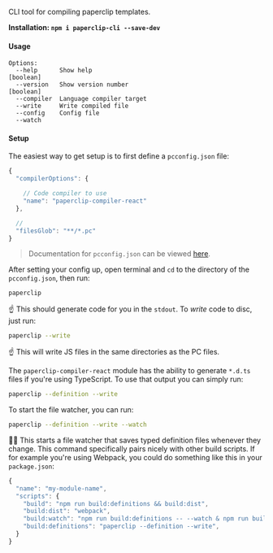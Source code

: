 CLI tool for compiling paperclip templates.

**Installation: `npm i paperclip-cli --save-dev`**

#### Usage

```
Options:
  --help      Show help                                                [boolean]
  --version   Show version number                                      [boolean]
  --compiler  Language compiler target
  --write     Write compiled file
  --config    Config file
  --watch
```

#### Setup

The easiest way to get setup is to first define a `pcconfig.json` file:

```javascript
{
  "compilerOptions": {

    // Code compiler to use
    "name": "paperclip-compiler-react"
  },

  //
  "filesGlob": "**/*.pc"
}
```

> Documentation for `pcconfig.json` can be viewed [here](../../documentation/Paperclip%20Config).

After setting your config up, open terminal and `cd` to the directory of the `pcconfig.json`, then run:

```bash
paperclip
```

☝️ This should generate code for you in the `stdout`. To _write_ code to disc, just run:

```bash
paperclip --write
```

☝️ This will write JS files in the same directories as the PC files.

The `paperclip-compiler-react` module has the ability to generate `*.d.ts` files if you're using TypeScript. To use that output you can simply run:

```bash
paperclip --definition --write
```

To start the file watcher, you can run:

```bash
paperclip --definition --write --watch
```

☝🏻 This starts a file watcher that saves typed definition files whenever they change. This command specifically pairs nicely with other build scripts. If for example you're using Webpack, you could do something like this in your `package.json`:

```javascript
{
  "name": "my-module-name",
  "scripts": {
    "build": "npm run build:definitions && build:dist",
    "build:dist": "webpack",
    "build:watch": "npm run build:definitions -- --watch & npm run build:dist -- --watch",
    "build:definitions": "paperclip --definition --write",
  }
}
```


